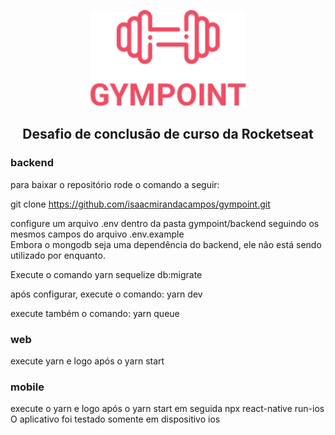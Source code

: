 <p align="center">
  <img src="https://github.com/isaacmirandacampos/gympoint/blob/master/.github/gympoint.png" width="250" >
</p>
<h2 align="center" >Desafio de conclusão de curso da Rocketseat</h2>

### backend
para baixar o repositório rode o comando a seguir:

git clone https://github.com/isaacmirandacampos/gympoint.git <br/>

configure um arquivo .env dentro da pasta gympoint/backend seguindo os mesmos campos do arquivo .env.example <br/>
Embora o mongodb seja uma dependência do backend, ele não está sendo utilizado por enquanto.

Execute o comando yarn sequelize db:migrate

após configurar, execute o comando: yarn dev <br/>

execute também o comando: yarn queue <br/>

### web

execute yarn e logo após o yarn start <br />

### mobile

execute o yarn e logo após o yarn start em seguida npx react-native run-ios <br />
O aplicativo foi testado somente em dispositivo ios
